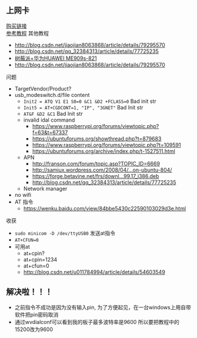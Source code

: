 ## 上网卡
[购买链接]( https://detail.tmall.com/item.htm?id=538368357894&skuId=3215576226356 )  
[参考教程](http://blog.csdn.net/u012731379/article/details/78732774/)
其他教程
* http://blog.csdn.net/jiaojian8063868/article/details/79295570
* http://blog.csdn.net/qq_32384313/article/details/77725235
* [树莓派+华为HUAWEI ME909s-821](http://blog.csdn.net/qq_32384313/article/details/77725235)
* http://blog.csdn.net/jiaojian8063868/article/details/79295570


问题
* TargetVendor/Product?
* usb_modeswitch.d/file content
  * `Init2 = ATQ V1 E1 S0=0 &C1 &D2 +FCLASS=0`  Bad init str
  * `Init5 = AT+CGDCONT=1, "IP", "3GNET"` Bad Init str
  * `AT&F &D2 &C1` Bad Init str
  * invalid idal command
    * https://www.raspberrypi.org/forums/viewtopic.php?f=63&t=67337
    * https://ubuntuforums.org/showthread.php?t=879683
    * https://www.raspberrypi.org/forums/viewtopic.php?t=109591
    * https://ubuntuforums.org/archive/index.php/t-1527511.html
  * APN
    * http://franson.com/forum/topic.asp?TOPIC_ID=6669
    * http://samiux.wordpress.com/2008/04/...on-ubuntu-804/
    * https://forge.betavine.net/frs/downl...99.17_i386.deb
    * http://blog.csdn.net/qq_32384313/article/details/77725235
  * Network manager  
* no wifi
* AT 指令
  * https://wenku.baidu.com/view/84bbe5430c22590103029d3e.html

收获
* `sudo minicom -D /dev/ttyUSB0` 发送at指令
* `AT+CFUN=0 `
* 可用at
  * at+cpin?
  * at+cpin=1234
  * at+cfun=0
  * http://blog.csdn.net/u011784994/article/details/54603549
## 解决啦！！！
* 之前指令不成功是因为没有输入pin, 为了方便起见，在一台windows上用自带软件把pin密码取消
* 通过wvdialconf可以看到我的板子最多波特率是9600 所以要把教程中的15200改为9600


